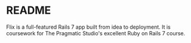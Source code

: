 # README

Flix is a full-featured Rails 7 app built from idea to deployment. It is coursework for The Pragmatic Studio's excellent Ruby on Rails 7 course.